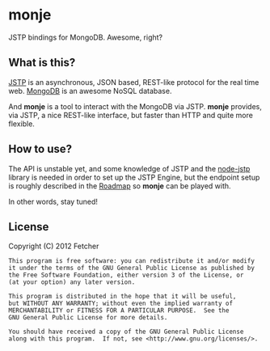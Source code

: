 monje
=====

JSTP bindings for MongoDB. Awesome, right?

What is this?
-------------

[JSTP](https://github.com/Fetcher/jstp-rfc) is an asynchronous, JSON based, REST-like protocol for the real time web. [MongoDB](http://www.mongodb.org/) is an awesome NoSQL database. 

And **monje** is a tool to interact with the MongoDB via JSTP. **monje** provides, via JSTP, a nice REST-like interface, but faster than HTTP and quite more flexible. 

How to use?
-----------

The API is unstable yet, and some knowledge of JSTP and the [node-jstp](https://github.com/Fetcher/node-jstp) library is needed in order to set up the JSTP Engine, but the endpoint setup is roughly described in the [Roadmap](https://github.com/Fetcher/monje/issues/1) so **monje** can be played with.

In other words, stay tuned!

License
-------

Copyright (C) 2012 Fetcher

    This program is free software: you can redistribute it and/or modify
    it under the terms of the GNU General Public License as published by
    the Free Software Foundation, either version 3 of the License, or
    (at your option) any later version.

    This program is distributed in the hope that it will be useful,
    but WITHOUT ANY WARRANTY; without even the implied warranty of
    MERCHANTABILITY or FITNESS FOR A PARTICULAR PURPOSE.  See the
    GNU General Public License for more details.

    You should have received a copy of the GNU General Public License
    along with this program.  If not, see <http://www.gnu.org/licenses/>.
